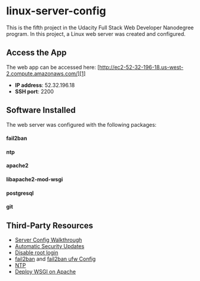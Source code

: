 # linux-server-config
This is the fifth project in the Udacity Full Stack Web Developer Nanodegree program. In this project, a Linux web server was created and configured.

## Access the App
The web app can be accessed here: [http://ec2-52-32-196-18.us-west-2.compute.amazonaws.com/][1]
- **IP address**: 52.32.196.18
- **SSH port**: 2200

## Software Installed
The web server was configured with the following packages:
#### fail2ban
#### ntp
#### apache2
#### libapache2-mod-wsgi
#### postgresql
#### git

## Third-Party Resources
- [Server Config Walkthrough](https://github.com/skh/fsnd-linux-server-config)
- [Automatic Security Updates](https://help.ubuntu.com/community/AutomaticSecurityUpdates)
- [Disable root login](http://serverfault.com/questions/178080/how-do-i-disable-root-login-in-ubuntu)
- [fail2ban](https://www.digitalocean.com/community/tutorials/how-to-protect-ssh-with-fail2ban-on-ubuntu-14-04) and [fail2ban ufw Config](http://askubuntu.com/questions/54771/potential-ufw-and-fail2ban-conflicts)
- [NTP](https://help.ubuntu.com/lts/serverguide/NTP.html)
- [Deploy WSGI on Apache](http://flask.pocoo.org/docs/0.10/deploying/mod_wsgi/)

<!-- Resource Links -->
[1]:http://ec2-52-32-196-18.us-west-2.compute.amazonaws.com/
